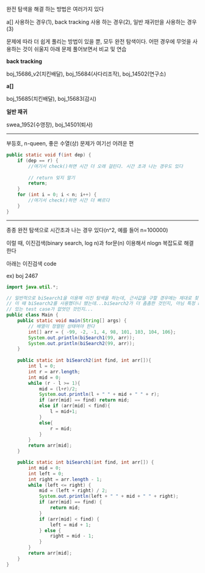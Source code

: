 완전 탐색을 해결 하는 방법은 여러가지 있다

a[] 사용하는 경우(1), back tracking 사용 하는 경우(2), 일반 재귀만을 사용하는 경우(3)

문제에 따라 더 쉽게 풀리는 방법이 있을 뿐, 모두 완전 탐색이다. 어떤 경우에 무엇을 사용하는 것이 쉬울지 아래 문제 풀어보면서 비교 및 연습



**back tracking**

boj_15686_v2(치킨배달), boj_15684(사다리조작), boj_14502(연구소)



**a[]**

boj_15685(치킨배달), boj_15683(감시)



**일반 재귀**

swea_1952(수영장), boj_14501(퇴사)



-----



부등호, n-queen, 좋은 수열(상) 문제가 여기선 어려운 편



```java
public static void f(int dep) {
    if (dep == r) {
        //여기서 check()하면 시간 더 오래 걸린다. 시간 초과 나는 경우도 있다
        
        // return 잊지 말기 
        return;
    }
    for (int i = 0; i < n; i++) {
        //여기서 check()하면 시간 더 빠르다
    }
}
```



-------





종종 완전 탐색으로 시간초과 나는 경우 있다(n^2, 예를 들어 n=100000)

이럴 때, 이진검색(binary search, log n)과 for문(n) 이용해서 nlogn 복잡도로 해결한다

아래는 이진검색 code

ex) boj 2467

```java
import java.util.*;

// 일반적으로 biSearch1을 이용해 이진 탐색을 하는데, 근사값을 구할 경우에는 제대로 찾지 못하는 경우가 있다.
// 이 때 biSearch2를 사용했더니 됐는데...biSearch2가 더 촘촘한 것인지, 아님 특정 biSearch2로 예외가
// 있는 test case가 없엇던 것인지...
public class Main {
	public static void main(String[] args) {
		// 배열이 정렬된 상태여야 한다
		int[] arr = { -99, -2, -1, 4, 98, 101, 103, 104, 106};
		System.out.println(biSearch1(99, arr));
		System.out.println(biSearch2(99, arr));
	}
	
	public static int biSearch2(int find, int arr[]){
	    int l = 0;
	    int r = arr.length;
	    int mid = 0;
	    while (r - l >= 1){
	        mid = (l+r)/2; 
	        System.out.println(l + " " + mid + " " + r);
	        if (arr[mid] == find) return mid; 
	        else if (arr[mid] < find){
	            l = mid+1; 
	        }
	        else{
	            r = mid; 
	        }
	    }
	    return arr[mid]; 
	}

	public static int biSearch1(int find, int arr[]) {
		int mid = 0;
		int left = 0;
		int right = arr.length - 1;
		while (left <= right) {
			mid = (left + right) / 2;
			System.out.println(left + " " + mid + " " + right);
			if (arr[mid] == find) {
				return mid;
			}
			if (arr[mid] < find) {
				left = mid + 1;
			} else {
				right = mid - 1;
			}
		}
		return arr[mid];
	}
}
```

